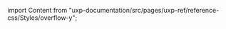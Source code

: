 
import Content from "uxp-documentation/src/pages/uxp-ref/reference-css/Styles/overflow-y";

<Content query="product=photoshop"/>
